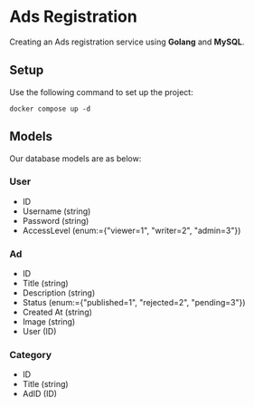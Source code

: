 # Ads Registration

Creating an Ads registration service using __Golang__ and __MySQL__.

## Setup

Use the following command to set up the project:

```shell
docker compose up -d
```

## Models

Our database models are as below:

### User

- ID
- Username (string)
- Password (string)
- AccessLevel (enum:={"viewer=1", "writer=2", "admin=3"})

### Ad

- ID
- Title (string)
- Description (string)
- Status (enum:={"published=1", "rejected=2", "pending=3"})
- Created At (string)
- Image (string)
- User (ID)

### Category

- ID
- Title (string)
- AdID (ID)
